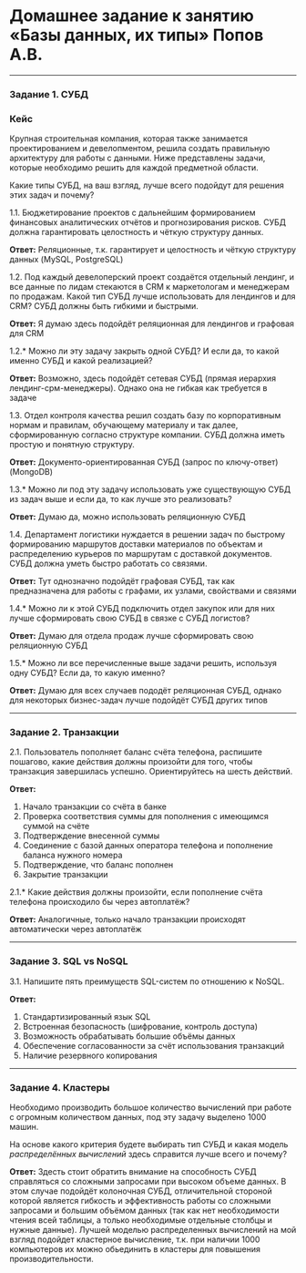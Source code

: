 # Домашнее задание к занятию «Базы данных, их типы» Попов А.В.

---

### Задание 1. СУБД

### Кейс
Крупная строительная компания, которая также занимается проектированием и девелопментом, решила создать 
правильную архитектуру для работы с данными. Ниже представлены задачи, которые необходимо решить для
каждой предметной области. 

Какие типы СУБД, на ваш взгляд, лучше всего подойдут для решения этих задач и почему? 
 
1.1. Бюджетирование проектов с дальнейшим формированием финансовых аналитических отчётов и прогнозирования рисков.
СУБД должна гарантировать целостность и чёткую структуру данных.

**Ответ:** Реляционные, т.к. гарантирует и целостность и чёткую структуру данных (MySQL, PostgreSQL)

1.2. Под каждый девелоперский проект создаётся отдельный лендинг, и все данные по лидам стекаются в CRM к 
маркетологам и менеджерам по продажам. Какой тип СУБД лучше использовать для лендингов и для CRM? 
СУБД должны быть гибкими и быстрыми.

**Ответ:** Я думаю здесь подойдёт реляционная для лендингов и графовая для CRM 

1.2.* Можно ли эту задачу закрыть одной СУБД? И если да, то какой именно СУБД и какой реализацией?

**Ответ:** Возможно, здесь подойдёт сетевая СУБД (прямая иерархия лендинг-срм-менеджеры). Однако она не гибкая как требуется в задаче

1.3. Отдел контроля качества решил создать базу по корпоративным нормам и правилам, обучающему материалу 
и так далее, сформированную согласно структуре компании. СУБД должна иметь простую и понятную структуру.

**Ответ:** Документо-ориентированная СУБД (запрос по ключу-ответ) (MongoDB)

1.3.* Можно ли под эту задачу использовать уже существующую СУБД из задач выше и если да, то как лучше это 
реализовать?

**Ответ:** Думаю да, можно использовать реляционную СУБД 

1.4. Департамент логистики нуждается в решении задач по быстрому формированию маршрутов доставки материалов 
по объектам и распределению курьеров по маршрутам с доставкой документов. СУБД должна уметь быстро работать
со связями.

**Ответ:** Тут однозначно подойдёт графовая СУБД, так как предназначена для работы с графами, их узлами, свойствами и связями

1.4.* Можно ли к этой СУБД подключить отдел закупок или для них лучше сформировать свою СУБД в связке с СУБД 
логистов?

**Ответ:** Думаю для отдела продаж лучше сформировать свою реляционную СУБД

1.5.* Можно ли все перечисленные выше задачи решить, используя одну СУБД? Если да, то какую именно?

**Ответ:** Думаю для всех случаев пододёт реляционная СУБД, однако для некоторых бизнес-задач лучше подойдёт СУБД других типов

---

### Задание 2. Транзакции

2.1. Пользователь пополняет баланс счёта телефона, распишите пошагово, какие действия должны произойти для того, чтобы 
транзакция завершилась успешно. Ориентируйтесь на шесть действий.

**Ответ:** 

1. Начало транзакции со счёта в банке
2. Проверка соответствия суммы для пополнения с имеющимся суммой на счёте
3. Подтверждение внесенной суммы
4. Соединение с базой данных оператора телефона и пополнение баланса нужного номера
5. Подтверждение, что баланс пополнен
6. Закрытие транзакции

2.1.* Какие действия должны произойти, если пополнение счёта телефона происходило бы через автоплатёж?

**Ответ:** Аналогичные, только начало транзакции происходят автоматически через автоплатёж

---

### Задание 3. SQL vs NoSQL

3.1. Напишите пять преимуществ SQL-систем по отношению к NoSQL. 

**Ответ:**
1. Стандартизированный язык SQL
2. Встроенная безопасность (шифрование, контроль доступа)
3. Возможность обрабатывать большие объёмы данных
4. Обеспечение согласованности за счёт использования транзакций
5. Наличие резервного копирования

---

### Задание 4. Кластеры

Необходимо производить большое количество вычислений при работе с огромным количеством данных, под эту задачу 
выделено 1000 машин. 

На основе какого критерия будете выбирать тип СУБД и какая модель *распределённых вычислений* 
здесь справится лучше всего и почему?

**Ответ:** Здесть стоит обратить внимание на способность СУБД справляться со сложными запросами при высоком объеме данных. В этом случае подойдёт колоночная СУБД, отличительной стороной которой является гибкость и эффективность работы со сложными запросами и большим объёмом данных (так как нет необходимости чтения всей таблицы, а только необходимые отдельные столбцы и нужные данные). Лучшей моделью распределенных вычислений на мой взгляд подойдет кластерное вычисление, т.к. при наличии 1000 компьютеров их можно обьединить в кластеры для повышения производительности. 
